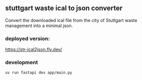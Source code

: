 ## stuttgart waste ical to json converter

Convert the downloaded ical file from the city of Stuttgart waste management into a minimal json.

### deployed version:

https://str-ical2json.fly.dev/

### development

```
uv run fastapi dev app/main.py
```
